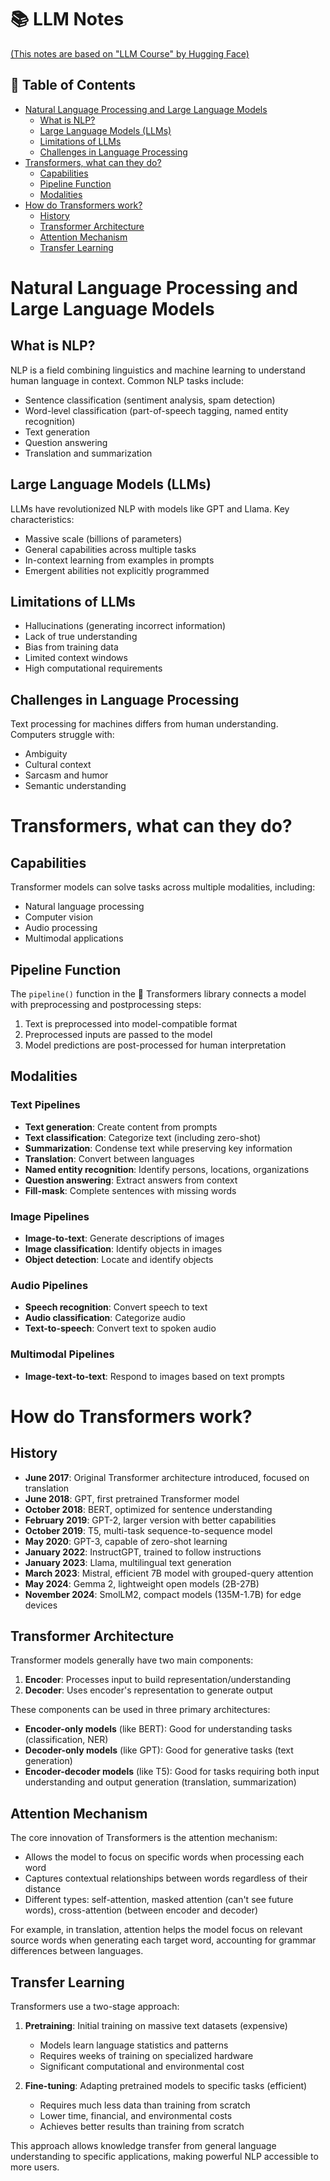 # 📚 LLM Notes

[(This notes are based on "LLM Course" by Hugging Face)](https://huggingface.co/learn/llm-course/en)

## 📑 Table of Contents

- [Natural Language Processing and Large Language Models](#natural-language-processing-and-large-language-models)
  - [What is NLP?](#what-is-nlp)
  - [Large Language Models (LLMs)](#large-language-models-llms)
  - [Limitations of LLMs](#limitations-of-llms)
  - [Challenges in Language Processing](#challenges-in-language-processing)
- [Transformers, what can they do?](#transformers-what-can-they-do)
  - [Capabilities](#capabilities)
  - [Pipeline Function](#pipeline-function)
  - [Modalities](#modalities)
- [How do Transformers work?](#how-do-transformers-work)
  - [History](#history)
  - [Transformer Architecture](#transformer-architecture)
  - [Attention Mechanism](#attention-mechanism)
  - [Transfer Learning](#transfer-learning)

# Natural Language Processing and Large Language Models

## What is NLP?

NLP is a field combining linguistics and machine learning to understand human language in context. Common NLP tasks include:

- Sentence classification (sentiment analysis, spam detection)
- Word-level classification (part-of-speech tagging, named entity recognition)
- Text generation
- Question answering
- Translation and summarization

## Large Language Models (LLMs)

LLMs have revolutionized NLP with models like GPT and Llama. Key characteristics:

- Massive scale (billions of parameters)
- General capabilities across multiple tasks
- In-context learning from examples in prompts
- Emergent abilities not explicitly programmed

## Limitations of LLMs

- Hallucinations (generating incorrect information)
- Lack of true understanding
- Bias from training data
- Limited context windows
- High computational requirements

## Challenges in Language Processing

Text processing for machines differs from human understanding. Computers struggle with:

- Ambiguity
- Cultural context
- Sarcasm and humor
- Semantic understanding

# Transformers, what can they do?

## Capabilities

Transformer models can solve tasks across multiple modalities, including:

- Natural language processing
- Computer vision
- Audio processing
- Multimodal applications

## Pipeline Function

The `pipeline()` function in the 🤗 Transformers library connects a model with preprocessing and postprocessing steps:

1. Text is preprocessed into model-compatible format
2. Preprocessed inputs are passed to the model
3. Model predictions are post-processed for human interpretation

## Modalities

### Text Pipelines

- **Text generation**: Create content from prompts
- **Text classification**: Categorize text (including zero-shot)
- **Summarization**: Condense text while preserving key information
- **Translation**: Convert between languages
- **Named entity recognition**: Identify persons, locations, organizations
- **Question answering**: Extract answers from context
- **Fill-mask**: Complete sentences with missing words

### Image Pipelines

- **Image-to-text**: Generate descriptions of images
- **Image classification**: Identify objects in images
- **Object detection**: Locate and identify objects

### Audio Pipelines

- **Speech recognition**: Convert speech to text
- **Audio classification**: Categorize audio
- **Text-to-speech**: Convert text to spoken audio

### Multimodal Pipelines

- **Image-text-to-text**: Respond to images based on text prompts

# How do Transformers work?

## History

- **June 2017**: Original Transformer architecture introduced, focused on translation
- **June 2018**: GPT, first pretrained Transformer model
- **October 2018**: BERT, optimized for sentence understanding
- **February 2019**: GPT-2, larger version with better capabilities
- **October 2019**: T5, multi-task sequence-to-sequence model
- **May 2020**: GPT-3, capable of zero-shot learning
- **January 2022**: InstructGPT, trained to follow instructions
- **January 2023**: Llama, multilingual text generation
- **March 2023**: Mistral, efficient 7B model with grouped-query attention
- **May 2024**: Gemma 2, lightweight open models (2B-27B)
- **November 2024**: SmolLM2, compact models (135M-1.7B) for edge devices

## Transformer Architecture

Transformer models generally have two main components:

1. **Encoder**: Processes input to build representation/understanding
2. **Decoder**: Uses encoder's representation to generate output

These components can be used in three primary architectures:

- **Encoder-only models** (like BERT): Good for understanding tasks (classification, NER)
- **Decoder-only models** (like GPT): Good for generative tasks (text generation)
- **Encoder-decoder models** (like T5): Good for tasks requiring both input understanding and output generation (translation, summarization)

## Attention Mechanism

The core innovation of Transformers is the attention mechanism:

- Allows the model to focus on specific words when processing each word
- Captures contextual relationships between words regardless of their distance
- Different types: self-attention, masked attention (can't see future words), cross-attention (between encoder and decoder)

For example, in translation, attention helps the model focus on relevant source words when generating each target word, accounting for grammar differences between languages.

## Transfer Learning

Transformers use a two-stage approach:

1. **Pretraining**: Initial training on massive text datasets (expensive)

   - Models learn language statistics and patterns
   - Requires weeks of training on specialized hardware
   - Significant computational and environmental cost

2. **Fine-tuning**: Adapting pretrained models to specific tasks (efficient)
   - Requires much less data than training from scratch
   - Lower time, financial, and environmental costs
   - Achieves better results than training from scratch

This approach allows knowledge transfer from general language understanding to specific applications, making powerful NLP accessible to more users.
